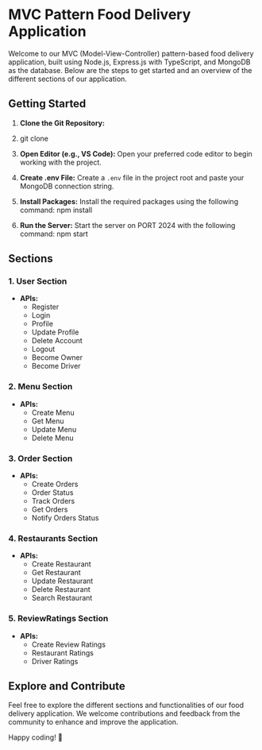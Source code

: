 # MVC Pattern Food Delivery Application

Welcome to our MVC (Model-View-Controller) pattern-based food delivery application, built using Node.js, Express.js with TypeScript, and MongoDB as the database. Below are the steps to get started and an overview of the different sections of our application.

## Getting Started

1. **Clone the Git Repository:**
2. 
   git clone <repository-url>

3. **Open Editor (e.g., VS Code):**
   Open your preferred code editor to begin working with the project.

4. **Create .env File:**
   Create a `.env` file in the project root and paste your MongoDB connection string.

5. **Install Packages:**
   Install the required packages using the following command:
   npm install

6. **Run the Server:**
   Start the server on PORT 2024 with the following command:
   npm start

## Sections

### 1. User Section
   - **APIs:**
     - Register
     - Login
     - Profile
     - Update Profile
     - Delete Account
     - Logout
     - Become Owner
     - Become Driver

### 2. Menu Section
   - **APIs:**
     - Create Menu
     - Get Menu
     - Update Menu
     - Delete Menu

### 3. Order Section
   - **APIs:**
     - Create Orders
     - Order Status
     - Track Orders
     - Get Orders
     - Notify Orders Status

### 4. Restaurants Section
   - **APIs:**
     - Create Restaurant
     - Get Restaurant
     - Update Restaurant
     - Delete Restaurant
     - Search Restaurant

### 5. ReviewRatings Section
   - **APIs:**
     - Create Review Ratings
     - Restaurant Ratings
     - Driver Ratings

## Explore and Contribute

Feel free to explore the different sections and functionalities of our food delivery application. We welcome contributions and feedback from the community to enhance and improve the application.

Happy coding! 🚀
